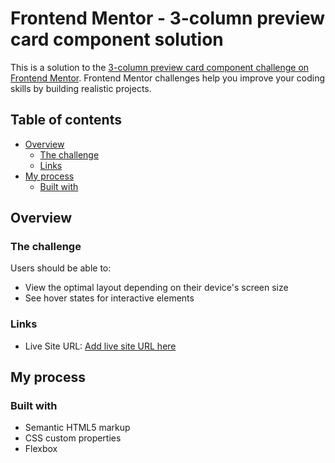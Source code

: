 # Frontend Mentor - 3-column preview card component solution

This is a solution to the [3-column preview card component challenge on Frontend Mentor](https://www.frontendmentor.io/challenges/3column-preview-card-component-pH92eAR2-). Frontend Mentor challenges help you improve your coding skills by building realistic projects. 

## Table of contents

- [Overview](#overview)
  - [The challenge](#the-challenge)
  - [Links](#links)
- [My process](#my-process)
  - [Built with](#built-with)
## Overview

### The challenge

Users should be able to:

- View the optimal layout depending on their device's screen size
- See hover states for interactive elements

### Links

- Live Site URL: [Add live site URL here]([https://zethess.github.io/3-column-preview-card-component/])

## My process

### Built with

- Semantic HTML5 markup
- CSS custom properties
- Flexbox
